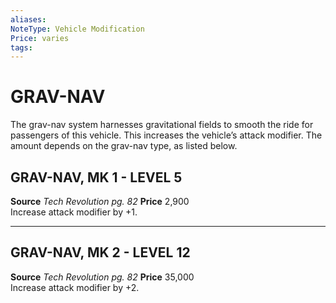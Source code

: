 ```yaml
---
aliases: 
NoteType: Vehicle Modification
Price: varies 
tags: 
---
```

# GRAV-NAV
The grav-nav system harnesses gravitational fields to smooth the ride for passengers of this vehicle. This increases the vehicle’s attack modifier. The amount depends on the grav-nav type, as listed below.  

## GRAV-NAV, MK 1 - LEVEL 5

**Source** _Tech Revolution pg. 82_
**Price** 2,900  
Increase attack modifier by +1.

---

## GRAV-NAV, MK 2 - LEVEL 12

**Source** _Tech Revolution pg. 82_
**Price** 35,000  
Increase attack modifier by +2.